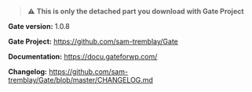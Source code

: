 > :warning: **This is only the detached part you download with Gate Project**

**Gate version:** 1.0.8

**Gate Project:** https://github.com/sam-tremblay/Gate

**Documentation:** https://docu.gateforwp.com/

**Changelog:** https://github.com/sam-tremblay/Gate/blob/master/CHANGELOG.md